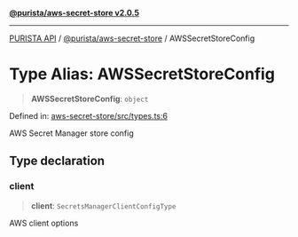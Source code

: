 [**@purista/aws-secret-store v2.0.5**](../README.md)

***

[PURISTA API](../../../packages.md) / [@purista/aws-secret-store](../README.md) / AWSSecretStoreConfig

# Type Alias: AWSSecretStoreConfig

> **AWSSecretStoreConfig**: `object`

Defined in: [aws-secret-store/src/types.ts:6](https://github.com/puristajs/purista/blob/master/packages/aws-secret-store/src/types.ts#L6)

AWS Secret Manager store config

## Type declaration

### client

> **client**: `SecretsManagerClientConfigType`

AWS client options
